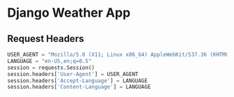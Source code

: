 # Django Weather App

## Request Headers

```python
USER_AGENT = "Mozilla/5.0 (X11; Linux x86_64) AppleWebKit/537.36 (KHTML, like Gecko) Chrome/44.0.2403.157 Safari/537.36"
LANGUAGE = "en-US,en;q=0.5"
session = requests.Session()
session.headers['User-Agent'] = USER_AGENT
session.headers['Accept-Language'] = LANGUAGE
session.headers['Content-Language'] = LANGUAGE
```
